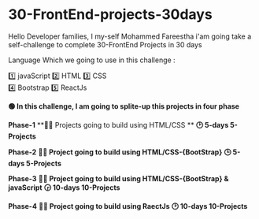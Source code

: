 # 30-FrontEnd-projects-30days

Hello Developer families, I my-self Mohammed Fareestha i'am going take a self-challenge to complete 30-FrontEnd Projects in 30 days

Language Which we going to use in this challenge : 

1️⃣ javaScript
2️⃣ HTML
3️⃣ CSS  
4️⃣ Bootstrap
5️⃣ ReactJs


**🟢 In this challenge, I am going to splite-up this projects in four phase**

**Phase-1**
**👨‍💻 Projects going to build using HTML/CSS **
**🕑 5-days 5-Projects**

**Phase-2**
**👨‍💻 Project going to build using HTML/CSS-{BootStrap}**
**🕒 5-days 5-Projects**

**Phase-3**
**👨‍💻 Project going to build using HTML/CSS-{BootStrap} & javaScript**
**🕞 10-days 10-Projects**

**Phase-4**
**👨‍💻 Project going to build using RaectJs**
**🕑 10-days 10-Projects**

